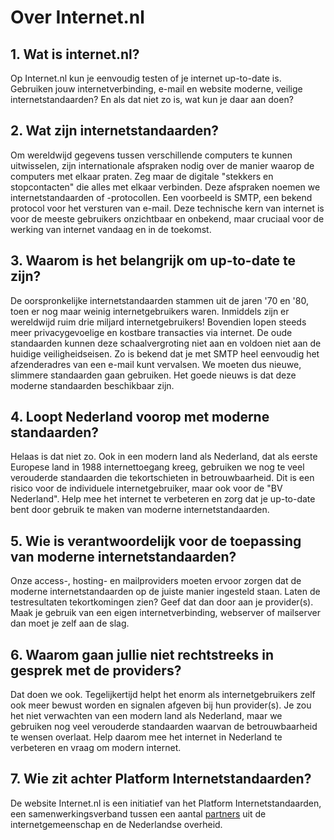 
# Over Internet.nl

## 1. Wat is internet.nl?
Op Internet.nl kun je eenvoudig testen of je internet up-to-date is. Gebruiken jouw internetverbinding, e-mail en website moderne, veilige internetstandaarden? En als dat niet zo is, wat kun je daar aan doen?

## 2. Wat zijn internetstandaarden?
Om wereldwijd gegevens tussen verschillende computers te kunnen uitwisselen, zijn internationale afspraken nodig over de manier waarop de computers met elkaar praten. Zeg maar de digitale "stekkers en stopcontacten" die alles met elkaar verbinden. Deze afspraken noemen we internetstandaarden of -protocollen. Een voorbeeld is SMTP, een bekend protocol voor het versturen van e-mail. Deze technische kern  van internet is voor de meeste gebruikers onzichtbaar en onbekend, maar cruciaal voor de werking van internet vandaag en in de toekomst.

## 3. Waarom is het belangrijk om up-to-date te zijn?
De oorspronkelijke internetstandaarden stammen uit de jaren '70 en '80, toen er nog maar weinig internetgebruikers waren. Inmiddels zijn  er wereldwijd ruim drie miljard internetgebruikers! Bovendien lopen steeds meer privacygevoelige en kostbare transacties via internet. De oude standaarden kunnen deze schaalvergroting niet aan en voldoen niet aan de huidige veiligheidseisen. Zo is bekend dat je met SMTP heel eenvoudig het afzenderadres van een e-mail kunt vervalsen. We moeten dus nieuwe, slimmere standaarden gaan gebruiken. Het goede nieuws is dat deze moderne standaarden beschikbaar zijn.

## 4. Loopt Nederland voorop met moderne standaarden?
Helaas is dat niet zo. Ook in een modern land als Nederland, dat als eerste Europese land in 1988 internettoegang kreeg, gebruiken we nog te veel verouderde standaarden die tekortschieten in betrouwbaarheid. Dit is een risico voor de individuele internetgebruiker, maar ook voor de "BV Nederland". Help mee het internet te verbeteren en zorg dat je up-to-date bent door gebruik te maken van moderne internetstandaarden.

## 5. Wie is verantwoordelijk voor de toepassing van moderne internetstandaarden?
Onze access-, hosting- en mailproviders moeten ervoor zorgen dat de moderne internetstandaarden op de juiste manier ingesteld staan.  Laten de testresultaten tekortkomingen zien? Geef dat dan door aan je provider(s). Maak je gebruik van een eigen internetverbinding, webserver of mailserver dan moet je zelf aan de slag.

## 6. Waarom gaan jullie niet rechtstreeks in gesprek met de providers?
Dat doen we ook. Tegelijkertijd helpt het enorm als internetgebruikers zelf ook meer bewust worden en signalen afgeven bij hun provider(s). Je zou het niet verwachten van een modern land als Nederland, maar we gebruiken nog veel verouderde standaarden waarvan de betrouwbaarheid te wensen overlaat. Help daarom mee het internet in Nederland te verbeteren en vraag om modern internet.

## 7. Wie zit achter Platform Internetstandaarden?
De website Internet.nl is een initiatief van het Platform Internetstandaarden, een samenwerkingsverband tussen een aantal [partners](/partners/) uit de internetgemeenschap en de Nederlandse overheid.
